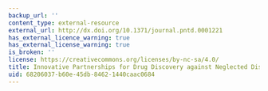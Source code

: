 ```yaml
---
backup_url: ''
content_type: external-resource
external_url: http://dx.doi.org/10.1371/journal.pntd.0001221
has_external_licence_warning: true
has_external_license_warning: true
is_broken: ''
license: https://creativecommons.org/licenses/by-nc-sa/4.0/
title: Innovative Partnerships for Drug Discovery against Neglected Diseases
uid: 68206037-b60e-45db-8462-1440caac0684
---
```

